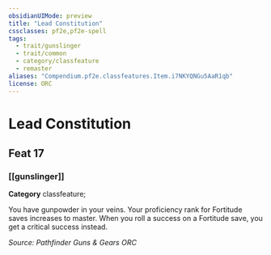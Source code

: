```yaml
---
obsidianUIMode: preview
title: "Lead Constitution"
cssclasses: pf2e,pf2e-spell
tags:
  - trait/gunslinger
  - trait/common
  - category/classfeature
  - remaster
aliases: "Compendium.pf2e.classfeatures.Item.i7NKYQNGu5AaR1qb"
license: ORC
---
```

# Lead Constitution
## Feat 17
### [[gunslinger]]

**Category** classfeature; 




You have gunpowder in your veins. Your proficiency rank for Fortitude saves increases to master. When you roll a success on a Fortitude save, you get a critical success instead.

*Source: Pathfinder Guns & Gears*
*ORC*